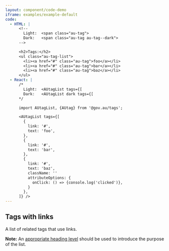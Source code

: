 ```yaml
---
layout: component/code-demo
iframe: examples/example-default
code:
  - HTML: |
      <!--
        Light:  <span class="au-tag">
        Dark:   <span class="au-tag au-tag--dark">
      -->

      <h2>Tags:</h2>
      <ul class="au-tag-list">
        <li><a href="#" class="au-tag">foo</a></li>
        <li><a href="#" class="au-tag">bar</a></li>
        <li><a href="#" class="au-tag">baz</a></li>
      </ul>
  - React: |
      /*
        Light:  <AUtagList tags={[
        Dark:   <AUtagList dark tags={[
      */

      import AUtagList, {AUtag} from '@gov.au/tags';

      <AUtagList tags={[
        {
          link: '#',
          text: 'foo',
        },
        {
          link: '#',
          text: 'bar',
        },
        {
          link: '#',
          text: 'baz',
          className: ''
          attributeOptions: {
            onClick: () => {console.log('clicked')},
          }
        },
      ]} />
---
```

## Tags with links

A list of related tags that use links.

**Note:** An [appropriate heading level](https://www.w3.org/TR/WCAG20-TECHS/G141.html) should be used to introduce the purpose of the list.

